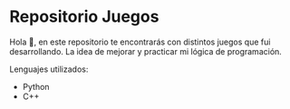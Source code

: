 # Repositorio Juegos  

Hola 👋, en este repositorio te encontrarás con distintos juegos que fui desarrollando. La idea de mejorar y practicar mi lógica de programación.  
  
Lenguajes utilizados:
- Python
- C++
